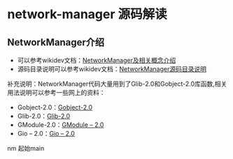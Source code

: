 #   network-manager 源码解读

##  NetworkManager介绍
-   可以参考wikidev文档：[NetworkManager及相关概念介绍](https://wikidev.uniontech.com/NetworkManager及相关概念介绍)
-   源码目录说明可以参考wikidev文档：[NetworkManager源码目录说明](https://wikidev.uniontech.com/NetworkManager源码目录说明)

补充说明：NetworkManager代码大量用到了Glib-2.0和Gobject-2.0库函数,相关用法说明可以参考一些网上的资料：
-   Gobject-2.0：[Gobject-2.0](https://docs.gtk.org/gobject/index.html)
-   Glib-2.0：[Glib-2.0](https://docs.gtk.org/glib/)
-   GModule-2.0：[GModule – 2.0](https://docs.gtk.org/gmodule/index.html)
-   Gio – 2.0：[Gio – 2.0](https://docs.gtk.org/gio/)

nm 起始main

